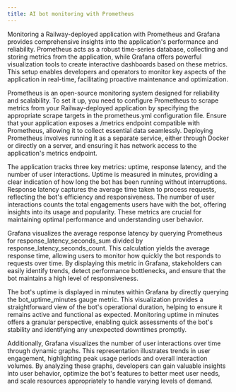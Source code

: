 ```yaml
---
title: AI bot monitoring with Prometheus
---
```


Monitoring a Railway-deployed application with Prometheus and Grafana provides comprehensive insights into the application's performance and reliability. Prometheus acts as a robust time-series database, collecting and storing metrics from the application, while Grafana offers powerful visualization tools to create interactive dashboards based on these metrics. This setup enables developers and operators to monitor key aspects of the application in real-time, facilitating proactive maintenance and optimization.

Prometheus is an open-source monitoring system designed for reliability and scalability. To set it up, you need to configure Prometheus to scrape metrics from your Railway-deployed application by specifying the appropriate scrape targets in the prometheus.yml configuration file. Ensure that your application exposes a /metrics endpoint compatible with Prometheus, allowing it to collect essential data seamlessly. Deploying Prometheus involves running it as a separate service, either through Docker or directly on a server, and ensuring it has network access to the application's metrics endpoint.

The application tracks three key metrics: uptime, response latency, and the number of user interactions. Uptime is measured in minutes, providing a clear indication of how long the bot has been running without interruptions. Response latency captures the average time taken to process requests, reflecting the bot's efficiency and responsiveness. The number of user interactions counts the total engagements users have with the bot, offering insights into its usage and popularity. These metrics are crucial for maintaining optimal performance and understanding user behavior.

Grafana visualizes the average response latency by querying Prometheus for response_latency_seconds_sum divided by response_latency_seconds_count. This calculation yields the average response time, allowing users to monitor how quickly the bot responds to requests over time. By displaying this metric in Grafana, stakeholders can easily identify trends, detect performance bottlenecks, and ensure that the bot maintains a high level of responsiveness.

The bot's uptime is displayed in minutes within Grafana by directly querying the bot_uptime_minutes gauge metric. This visualization provides a straightforward view of the bot's operational duration, helping to ensure it remains active and functional as expected. Monitoring uptime in minutes offers a granular perspective, enabling quick assessments of the bot's stability and identifying any unexpected downtimes promptly.

Additionally, Grafana visualizes the number of user interactions over time through dynamic graphs. This representation illustrates trends in user engagement, highlighting peak usage periods and overall interaction volumes. By analyzing these graphs, developers can gain valuable insights into user behavior, optimize the bot's features to better meet user needs, and scale resources appropriately to handle varying levels of demand.
